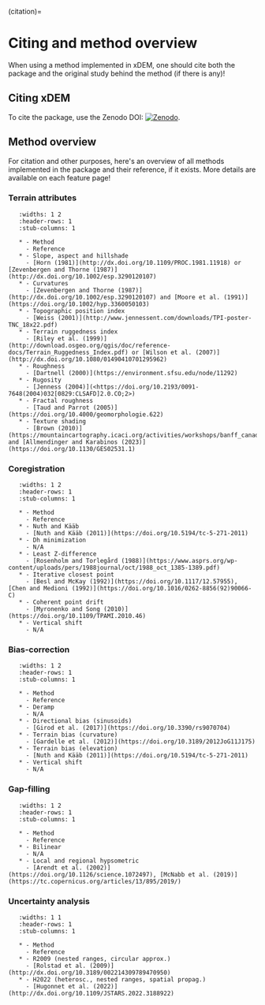 (citation)=

# Citing and method overview

When using a method implemented in xDEM, one should cite both the package and the original study behind the method (if there is any)!

## Citing xDEM

To cite the package, use the Zenodo DOI: [![Zenodo](https://zenodo.org/badge/doi/10.5281/zenodo.4809697.svg)](https://zenodo.org/doi/10.5281/zenodo.4809697).

## Method overview

For citation and other purposes, here's an overview of all methods implemented in the package and their reference, if it exists.
More details are available on each feature page!

### Terrain attributes

```{list-table}
   :widths: 1 2
   :header-rows: 1
   :stub-columns: 1

   * - Method
     - Reference
   * - Slope, aspect and hillshade
     - [Horn (1981)](http://dx.doi.org/10.1109/PROC.1981.11918) or [Zevenbergen and Thorne (1987)](http://dx.doi.org/10.1002/esp.3290120107)
   * - Curvatures
     - [Zevenbergen and Thorne (1987)](http://dx.doi.org/10.1002/esp.3290120107) and [Moore et al. (1991)](https://doi.org/10.1002/hyp.3360050103)
   * - Topographic position index
     - [Weiss (2001)](http://www.jennessent.com/downloads/TPI-poster-TNC_18x22.pdf)
   * - Terrain ruggedness index
     - [Riley et al. (1999)](http://download.osgeo.org/qgis/doc/reference-docs/Terrain_Ruggedness_Index.pdf) or [Wilson et al. (2007)](http://dx.doi.org/10.1080/01490410701295962)
   * - Roughness
     - [Dartnell (2000)](https://environment.sfsu.edu/node/11292)
   * - Rugosity
     - [Jenness (2004)](<https://doi.org/10.2193/0091-7648(2004)032[0829:CLSAFD]2.0.CO;2>)
   * - Fractal roughness
     - [Taud and Parrot (2005)](https://doi.org/10.4000/geomorphologie.622)
   * - Texture shading
     - [Brown (2010)](https://mountaincartography.icaci.org/activities/workshops/banff_canada/papers/brown.pdf) and [Allmendinger and Karabinos (2023)](https://doi.org/10.1130/GES02531.1)
```

### Coregistration

```{list-table}
   :widths: 1 2
   :header-rows: 1
   :stub-columns: 1

   * - Method
     - Reference
   * - Nuth and Kääb
     - [Nuth and Kääb (2011)](https://doi.org/10.5194/tc-5-271-2011)
   * - Dh minimization
     - N/A
   * - Least Z-difference
     - [Rosenholm and Torlegård (1988)](https://www.asprs.org/wp-content/uploads/pers/1988journal/oct/1988_oct_1385-1389.pdf)
   * - Iterative closest point
     - [Besl and McKay (1992)](https://doi.org/10.1117/12.57955), [Chen and Medioni (1992)](https://doi.org/10.1016/0262-8856(92)90066-C)
   * - Coherent point drift
     - [Myronenko and Song (2010)](https://doi.org/10.1109/TPAMI.2010.46)
   * - Vertical shift
     - N/A
```

### Bias-correction

```{list-table}
   :widths: 1 2
   :header-rows: 1
   :stub-columns: 1

   * - Method
     - Reference
   * - Deramp
     - N/A
   * - Directional bias (sinusoids)
     - [Girod et al. (2017)](https://doi.org/10.3390/rs9070704)
   * - Terrain bias (curvature)
     - [Gardelle et al. (2012)](https://doi.org/10.3189/2012JoG11J175)
   * - Terrain bias (elevation)
     - [Nuth and Kääb (2011)](https://doi.org/10.5194/tc-5-271-2011)
   * - Vertical shift
     - N/A
```

### Gap-filling

```{list-table}
   :widths: 1 2
   :header-rows: 1
   :stub-columns: 1

   * - Method
     - Reference
   * - Bilinear
     - N/A
   * - Local and regional hypsometric
     - [Arendt et al. (2002)](https://doi.org/10.1126/science.1072497), [McNabb et al. (2019)](https://tc.copernicus.org/articles/13/895/2019/)
```


### Uncertainty analysis

```{list-table}
   :widths: 1 1
   :header-rows: 1
   :stub-columns: 1

   * - Method
     - Reference
   * - R2009 (nested ranges, circular approx.)
     - [Rolstad et al. (2009)](http://dx.doi.org/10.3189/002214309789470950)
   * - H2022 (heterosc., nested ranges, spatial propag.)
     - [Hugonnet et al. (2022)](http://dx.doi.org/10.1109/JSTARS.2022.3188922)
```
